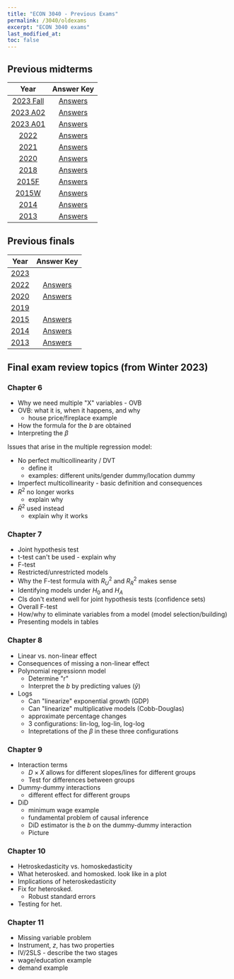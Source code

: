 ```yaml
---
title: "ECON 3040 - Previous Exams"
permalink: /3040/oldexams
excerpt: "ECON 3040 exams"
last_modified_at:
toc: false
---
```


## Previous midterms

| Year                                                  | Answer Key
| :---------------------------------------------------: | :--------------------------------------------------------: |
| [2023 Fall](https://rtgodwin.com/3040/exams/mid2023fall.pdf)   | [Answers](https://rtgodwin.com/3040/exams/mid2023fallans.pdf)  |
| [2023 A02](https://rtgodwin.com/3040/exams/mid2023A02.pdf)   | [Answers](https://rtgodwin.com/3040/exams/mid2023A02ans.pdf)  |
| [2023 A01](https://rtgodwin.com/3040/exams/mid2023A01.pdf)   | [Answers](https://rtgodwin.com/3040/exams/mid2023A01ans.pdf)  |
| [2022](https://rtgodwin.com/3040/exams/mid2022.pdf)   | [Answers](https://rtgodwin.com/3040/exams/mid2022ans.pdf)  |
| [2021](https://rtgodwin.com/3040/exams/mid2021.pdf)   | [Answers](https://rtgodwin.com/3040/exams/mid2021ans.pdf)  |
| [2020](https://rtgodwin.com/3040/exams/mid2020.pdf)   | [Answers](https://rtgodwin.com/3040/exams/mid2020ans.pdf)  |
| [2018](https://rtgodwin.com/3040/exams/mid22018.pdf)   | [Answers](https://rtgodwin.com/3040/exams/mid22018ans.pdf)  |
| [2015F](https://rtgodwin.com/3040/exams/mid2015f.pdf) | [Answers](https://rtgodwin.com/3040/exams/mid2015fans.pdf) |
| [2015W](https://rtgodwin.com/3040/exams/mid2015w.pdf) | [Answers](https://rtgodwin.com/3040/exams/mid2015wans.pdf) |
| [2014](https://rtgodwin.com/3040/exams/mid2014.pdf)   | [Answers](https://rtgodwin.com/3040/exams/mid2014ans.pdf)  |
| [2013](https://rtgodwin.com/3040/exams/mid2013.pdf)   | [Answers](https://rtgodwin.com/3040/exams/mid2013ans.pdf)  |

## Previous finals

| Year                                                  | Answer Key
| :---------------------------------------------------: | :---------------------------------------------------------: |
| [2023](https://rtgodwin.com/3040/exams/final2023winter_ans.pdf) | |
| [2022](https://rtgodwin.com/3040/exams/final2022.pdf) | [Answers](https://rtgodwin.com/3040/exams/final2022ans.pdf) |
| [2020](https://rtgodwin.com/3040/exams/final2020.pdf) | [Answers](https://rtgodwin.com/3040/exams/final2020ans.pdf) |
| [2019](https://rtgodwin.com/3040/exams/final2019.pdf) |                                                             |
| [2015](https://rtgodwin.com/3040/exams/final2015.pdf) | [Answers](https://rtgodwin.com/3040/exams/final2015ans.pdf) |
| [2014](https://rtgodwin.com/3040/exams/final2014.pdf) | [Answers](https://rtgodwin.com/3040/exams/final2014ans.pdf) |
| [2013](https://rtgodwin.com/3040/exams/final2013.pdf) | [Answers](https://rtgodwin.com/3040/exams/final2013ans.pdf) |

## Final exam review topics (from Winter 2023)

### Chapter 6
- Why we need multiple "X" variables - OVB
- OVB: what it is, when it happens, and why
  * house price/fireplace example
- How the formula for the $b$ are obtained
- Interpreting the $\beta$

Issues that arise in the multiple regression model:
- No perfect multicollinearity / DVT
  * define it
  * examples: different units/gender dummy/location dummy
- Imperfect multicollinearity - basic definition and consequences
- $R^2$ no longer works
  * explain why
- $\bar{R}^2$ used instead
  * explain why it works

### Chapter 7
- Joint hypothesis test
- t-test can't be used - explain why
- F-test
- Restricted/unrestricted models
- Why the F-test formula with $R^2_U$ and $R^2_R$ makes sense
- Identifying models under $H_0$ and $H_A$
- CIs don't extend well for joint hypothesis tests (confidence sets)
- Overall F-test
- How/why to eliminate variables from a model (model selection/building)
- Presenting models in tables

### Chapter 8
- Linear vs. non-linear effect
- Consequences of missing a non-linear effect
- Polynomial regressionn model
  * Determine "r"
  * Interpret the $b$ by predicting values ($\hat{y}$)
- Logs
  * Can "linearize" exponential growth (GDP)
  * Can "linearize" multiplicative models (Cobb-Douglas)
  * approximate percentage changes
  * 3 configurations: lin-log, log-lin, log-log
  * Intepretations of the $\beta$ in these three configurations
 
### Chapter 9
- Interaction terms
  * $D \times X$ allows for different slopes/lines for different groups
  * Test for differences between groups
- Dummy-dummy interactions
  * different effect for different groups
- DiD
  * minimum wage example
  * fundamental problem of causal inference
  * DiD estimator is the $b$ on the dummy-dummy interaction
  * Picture

### Chapter 10
- Hetroskedasticity vs. homoskedasticity
- What heterosked. and homosked. look like in a plot
- Implications of heteroskedasticity
- Fix for heterosked.
  * Robust standard errors
- Testing for het.

### Chapter 11
- Missing variable problem
- Instrument, $z$, has two properties
- IV/2SLS - describe the two stages
- wage/education example
- demand example
